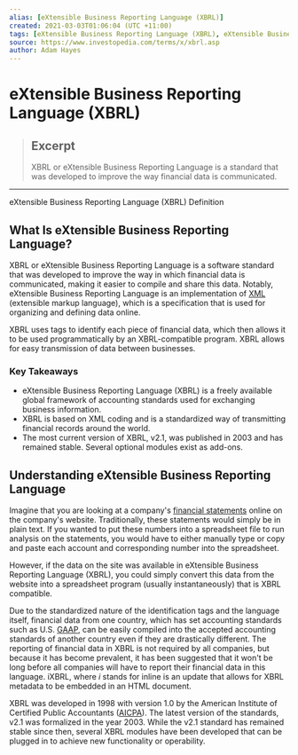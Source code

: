 ```yaml
---
alias: [eXtensible Business Reporting Language (XBRL)]
created: 2021-03-03T01:06:04 (UTC +11:00)
tags: [eXtensible Business Reporting Language (XBRL), eXtensible Business Reporting Language (XBRL) Definition]
source: https://www.investopedia.com/terms/x/xbrl.asp
author: Adam Hayes
---
```


# eXtensible Business Reporting Language (XBRL)

> ## Excerpt
> XBRL or eXtensible Business Reporting Language is a standard that was developed to improve the way financial data is communicated.

---

eXtensible Business Reporting Language (XBRL) Definition
## What Is eXtensible Business Reporting Language?

XBRL or eXtensible Business Reporting Language is a software standard that was developed to improve the way in which financial data is communicated, making it easier to compile and share this data. Notably, eXtensible Business Reporting Language is an implementation of [XML](https://www.investopedia.com/terms/x/extensible-markup-language-xml.asp) (extensible markup language), which is a specification that is used for organizing and defining data online.

XBRL uses tags to identify each piece of financial data, which then allows it to be used programmatically by an XBRL-compatible program. XBRL allows for easy transmission of data between businesses.

### Key Takeaways

-   eXtensible Business Reporting Language (XBRL) is a freely available global framework of accounting standards used for exchanging business information. 
-   XBRL is based on XML coding and is a standardized way of transmitting financial records around the world.
-   The most current version of XBRL, v2.1, was published in 2003 and has remained stable. Several optional modules exist as add-ons.

## Understanding eXtensible Business Reporting Language

Imagine that you are looking at a company's [financial statements](https://www.investopedia.com/terms/f/financial-statements.asp) online on the company's website. Traditionally, these statements would simply be in plain text. If you wanted to put these numbers into a spreadsheet file to run analysis on the statements, you would have to either manually type or copy and paste each account and corresponding number into the spreadsheet.

However, if the data on the site was available in eXtensible Business Reporting Language (XBRL), you could simply convert this data from the website into a spreadsheet program (usually instantaneously) that is XBRL compatible.

Due to the standardized nature of the identification tags and the language itself, financial data from one country, which has set accounting standards such as U.S. [GAAP](https://www.investopedia.com/terms/g/gaap.asp), can be easily compiled into the accepted accounting standards of another country even if they are drastically different. The reporting of financial data in XBRL is not required by all companies, but because it has become prevalent, it has been suggested that it won't be long before all companies will have to report their financial data in this language. iXBRL, where _i_ stands for inline is an update that allows for XBRL metadata to be embedded in an HTML document.

XBRL was developed in 1998 with version 1.0 by the American Institute of Certified Public Accountants ([AICPA](https://www.investopedia.com/terms/a/american-institute-of-certified-public-accountants.asp)). The latest version of the standards, v2.1 was formalized in the year 2003. While the v2.1 standard has remained stable since then, several XBRL modules have been developed that can be plugged in to achieve new functionality or operability.
